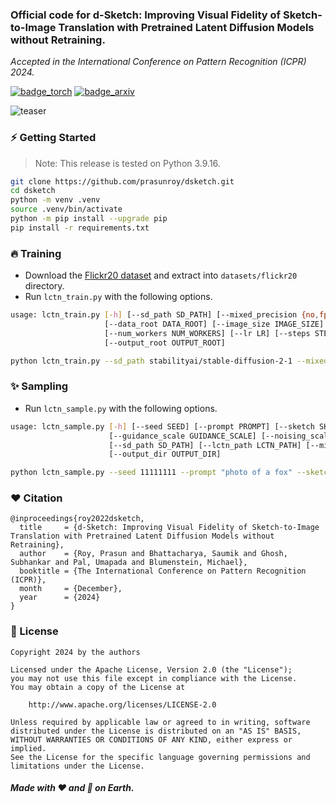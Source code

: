 ### Official code for d-Sketch: Improving Visual Fidelity of Sketch-to-Image Translation with Pretrained Latent Diffusion Models without Retraining.

*Accepted in the International Conference on Pattern Recognition (ICPR) 2024.*

[![badge_torch](https://img.shields.io/badge/made_with-PyTorch_2.0-EE4C2C?style=flat-square&logo=PyTorch)](https://pytorch.org/)
[![badge_arxiv](https://img.shields.io/badge/arXiv-2502.14007-brightgreen?style=flat-square)](https://arxiv.org/abs/2502.14007)

![teaser](https://github.com/user-attachments/assets/42cc1fe5-7c2d-4b66-b4e2-932674357426)

### :zap: Getting Started
> Note: This release is tested on Python 3.9.16.
```bash
git clone https://github.com/prasunroy/dsketch.git
cd dsketch
python -m venv .venv
source .venv/bin/activate
python -m pip install --upgrade pip
pip install -r requirements.txt
```

### :fire: Training
* Download the [Flickr20 dataset](https://drive.google.com/file/d/1ORprRYC2wz3RqI2nyN6YLOA8YmEUhJWK/view) and extract into `datasets/flickr20` directory.
* Run `lctn_train.py` with the following options.
```bash
usage: lctn_train.py [-h] [--sd_path SD_PATH] [--mixed_precision {no,fp16,bf16,fp8}] [--force_cpu]
                     [--data_root DATA_ROOT] [--image_size IMAGE_SIZE] [--batch_size BATCH_SIZE] [--shuffle]
                     [--num_workers NUM_WORKERS] [--lr LR] [--steps STEPS] [--output_freq OUTPUT_FREQ]
                     [--output_root OUTPUT_ROOT]
```
```bash
python lctn_train.py --sd_path stabilityai/stable-diffusion-2-1 --mixed_precision fp16 --data_root ./datasets/flickr20/ --image_size 768 --batch_size 4 --shuffle --num_workers 8 --lr 0.001 --steps 50000 --output_freq 100 --output_root ./output/
```

### :sparkles: Sampling
* Run `lctn_sample.py` with the following options.
```bash
usage: lctn_sample.py [-h] [--seed SEED] [--prompt PROMPT] [--sketch SKETCH] [--image_size IMAGE_SIZE]
                      [--guidance_scale GUIDANCE_SCALE] [--noising_scale NOISING_SCALE] [--steps STEPS]
                      [--sd_path SD_PATH] [--lctn_path LCTN_PATH] [--mixed_precision {no,fp16,bf16,fp8}] [--force_cpu]
                      [--output_dir OUTPUT_DIR]
```
```bash
python lctn_sample.py --seed 11111111 --prompt "photo of a fox" --sketch ./result/sample_sketches/fox.png --image_size 768 --guidance_scale 8.0 --noising_scale 0.8 --steps 50 --sd_path stabilityai/stable-diffusion-2-1 --lctn_path ./checkpoints/lctn_flickr20.pth --mixed_precision fp16 --output_dir ./result/fox/
```

### :heart: Citation
```
@inproceedings{roy2022dsketch,
  title     = {d-Sketch: Improving Visual Fidelity of Sketch-to-Image Translation with Pretrained Latent Diffusion Models without Retraining},
  author    = {Roy, Prasun and Bhattacharya, Saumik and Ghosh, Subhankar and Pal, Umapada and Blumenstein, Michael},
  booktitle = {The International Conference on Pattern Recognition (ICPR)},
  month     = {December},
  year      = {2024}
}
```

### :page_facing_up: License
```
Copyright 2024 by the authors

Licensed under the Apache License, Version 2.0 (the "License");
you may not use this file except in compliance with the License.
You may obtain a copy of the License at

    http://www.apache.org/licenses/LICENSE-2.0

Unless required by applicable law or agreed to in writing, software
distributed under the License is distributed on an "AS IS" BASIS,
WITHOUT WARRANTIES OR CONDITIONS OF ANY KIND, either express or implied.
See the License for the specific language governing permissions and
limitations under the License.
```

##### Made with :heart: and :pizza: on Earth.
